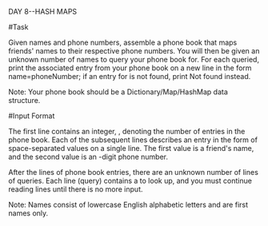 

DAY 8--HASH MAPS



#Task 

Given  names and phone numbers, assemble a phone book that maps friends' names to their respective phone numbers. You will then be given an unknown number of names to query your phone book for. For each  queried, print the associated entry from your phone book on a new line in the form name=phoneNumber; if an entry for  is not found, print Not found instead.

Note: Your phone book should be a Dictionary/Map/HashMap data structure.

#Input Format

The first line contains an integer, , denoting the number of entries in the phone book. 
Each of the  subsequent lines describes an entry in the form of  space-separated values on a single line. The first value is a friend's name, and the second value is an -digit phone number.

After the  lines of phone book entries, there are an unknown number of lines of queries. Each line (query) contains a  to look up, and you must continue reading lines until there is no more input.

Note: Names consist of lowercase English alphabetic letters and are first names only.
